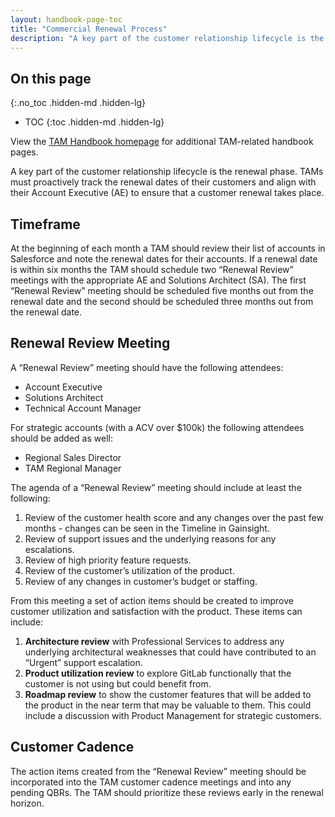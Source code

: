 ```yaml
---
layout: handbook-page-toc
title: "Commercial Renewal Process"
description: "A key part of the customer relationship lifecycle is the renewal phase"
---
```


## On this page
{:.no_toc .hidden-md .hidden-lg}

- TOC
{:toc .hidden-md .hidden-lg}

View the [TAM Handbook homepage](/handbook/customer-success/csm/) for additional TAM-related handbook pages.



A key part of the customer relationship lifecycle is the renewal phase.  TAMs must proactively track the renewal dates of their customers and align with their Account Executive (AE) to ensure that a customer renewal takes place.

## Timeframe

At the beginning of each month a TAM should review their list of accounts in Salesforce and note the renewal dates for their accounts.  If a renewal date is within six months the TAM should schedule two “Renewal Review” meetings with the appropriate AE and Solutions Architect (SA).  The first “Renewal Review” meeting should be scheduled five months out from the renewal date and the second should be scheduled three months out from the renewal date.

## Renewal Review Meeting

A “Renewal Review” meeting should have the following attendees:

- Account Executive
- Solutions Architect
- Technical Account Manager

For strategic accounts (with a ACV over $100k) the following attendees should be added as well:

- Regional Sales Director
- TAM Regional Manager

The agenda of a “Renewal Review” meeting should include at least the following:

 1. Review of the customer health score and any changes over the past few months - changes can be seen in the Timeline in Gainsight.
 1. Review of support issues and the underlying reasons for any escalations.
 1. Review of high priority feature requests.
 1. Review of the customer’s utilization of the product.
 1. Review of any changes in customer’s budget or staffing.

From this meeting a set of action items should be created to improve customer utilization and satisfaction with the product.  These items can include:

 1. **Architecture review** with Professional Services to address any underlying architectural weaknesses that could have contributed to an “Urgent” support escalation.
 1. **Product utilization review** to explore GitLab functionally that the customer is not using but could benefit from.
 1. **Roadmap review** to show the customer features that will be added to the product in the near term that may be valuable to them.  This could include a discussion with Product Management for strategic customers.

## Customer Cadence

The action items created from the “Renewal Review” meeting should be incorporated into the TAM customer cadence meetings and into any pending QBRs. The TAM should prioritize these reviews early in the renewal horizon.

